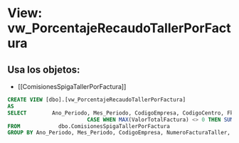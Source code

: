 # View: vw_PorcentajeRecaudoTallerPorFactura

## Usa los objetos:
- [[ComisionesSpigaTallerPorFactura]]

```sql
CREATE VIEW [dbo].[vw_PorcentajeRecaudoTallerPorFactura]
AS
SELECT        Ano_Periodo, Mes_Periodo, CodigoEmpresa, CodigoCentro, FkSecciones, NumeroFacturaTaller, FechaFactura, MAX(ValorTotalFactura) AS ValorTotalFactura, SUM(ImporteEfecto) AS ImporteEfecto, 
                         CASE WHEN MAX(ValorTotalFactura) <> 0 THEN SUM(ImporteEfecto) * 100 / MAX(ValorTotalFactura) ELSE 0 END AS PorcentajeRecaudo
FROM            dbo.ComisionesSpigaTallerPorFactura
GROUP BY Ano_Periodo, Mes_Periodo, CodigoEmpresa, NumeroFacturaTaller, CodigoCentro, FkSecciones, FechaFactura


```
